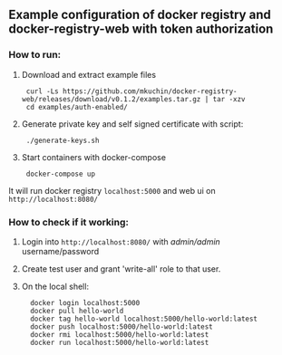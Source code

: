 ## Example configuration of docker registry and docker-registry-web with token authorization
### How to run:

1. Download and extract example files
        
        curl -Ls https://github.com/mkuchin/docker-registry-web/releases/download/v0.1.2/examples.tar.gz | tar -xzv
        cd examples/auth-enabled/
        
2. Generate private key and self signed certificate with script:
    
        ./generate-keys.sh
    
3. Start containers with docker-compose    
    
        docker-compose up

It will run docker registry `localhost:5000` and web ui on `http://localhost:8080/`

### How to check if it working:
  
1. Login into `http://localhost:8080/` with *admin/admin* username/password
2. Create test user and grant 'write-all' role to that user.
3. On the local shell:
         
         docker login localhost:5000
         docker pull hello-world
         docker tag hello-world localhost:5000/hello-world:latest
         docker push localhost:5000/hello-world:latest
         docker rmi localhost:5000/hello-world:latest
		 docker run localhost:5000/hello-world:latest
